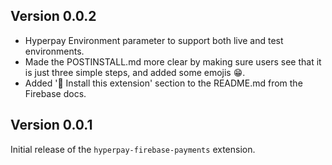 ## Version 0.0.2

- Hyperpay Environment parameter to support both live and test environments.
- Made the POSTINSTALL.md more clear by making sure users see that it is just three simple steps, and added some emojis 😁.
- Added '🧩 Install this extension' section to the README.md from the Firebase docs.

## Version 0.0.1

Initial release of the `hyperpay-firebase-payments` extension.
